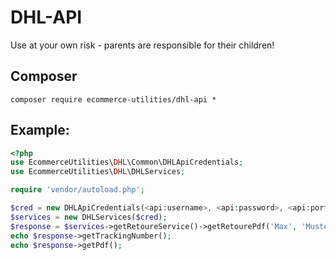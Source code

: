 # DHL-API

Use at your own risk - parents are responsible for their children!

## Composer

`composer require ecommerce-utilities/dhl-api *`

## Example:
 
```PHP
<?php
use EcommerceUtilities\DHL\Common\DHLApiCredentials;
use EcommerceUtilities\DHL\DHLServices;

require 'vendor/autoload.php';

$cred = new DHLApiCredentials(<api:username>, <api:password>, <api:portalId>, <api:deliveryName>);
$services = new DHLServices($cred);
$response = $services->getRetoureService()->getRetourePdf('Max', 'Mustermann', 'Musterstr.', 123, 12345, 'Berlin', '123446-B');
echo $response->getTrackingNumber();
echo $response->getPdf();
```